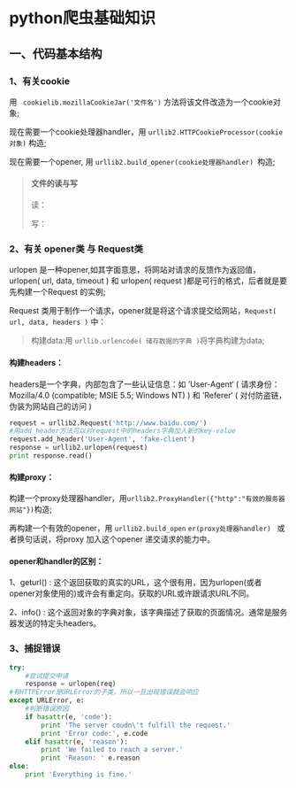# python爬虫基础知识

## 一、代码基本结构

### 1、有关cookie

  用 ` cookielib.mozillaCookieJar('文件名')` 方法将该文件改造为一个cookie对象;

  现在需要一个cookie处理器handler，用 `urllib2.HTTPCookieProcessor(cookie对象)` 构造;

  现在需要一个opener, 用 `urllib2.build_opener(cookie处理器handler) `构造;

> #### 文件的读与写
>
> 读：
>
> 写：

### 2、有关 opener类 与 Request类

  urlopen 是一种opener,如其字面意思，将网站对请求的反馈作为返回值，urlopen( url, data, timeout ) 和 urlopen( request )都是可行的格式，后者就是要先构建一个Request 的实例;

  Request 类用于制作一个请求，opener就是将这个请求提交给网站，`Request( url, data, headers )` 中：

> 构建data:用 `urllib.urlencode( 储存数据的字典 )`将字典构建为data;

#### 构建headers：	

  headers是一个字典，内部包含了一些认证信息：如 ’User-Agent‘ ( 请求身份：Mozilla/4.0 (compatible; MSIE 5.5; Windows NT) ) 和 ’Referer‘ ( 对付防盗链，伪装为网站自己的访问 )

```python 
request = urllib2.Request('http://www.baidu.com/') 
#用add_header方法可以对request中的headers字典加入新的key-value
request.add_header('User-Agent', 'fake-client')
response = urllib2.urlopen(request)  
print response.read()  
```



#### 构建proxy：

  构建一个proxy处理器handler，用`urllib2.ProxyHandler({"http":"有效的服务器网站"})`构造;

  再构建一个有效的opener，用 `urllib2.build_open` `er(proxy处理器handler) ` 或者换句话说，将proxy 加入这个opener 递交请求的能力中。



#### opener和handler的区别：

1、geturl() : 这个返回获取的真实的URL，这个很有用，因为urlopen(或者opener对象使用的)或许会有重定向。获取的URL或许跟请求URL不同。

2、info() : 这个返回对象的字典对象，该字典描述了获取的页面情况。通常是服务器发送的特定头headers。



### 3、捕捉错误

```python
try:
	#尝试提交申请
	response = urlopen(req)
#有HTTPError是URLError的子类，所以一旦出现错误就会响应
except URLError, e:
	#判断错误原因
	if hasattr(e, 'code'):
  		print 'The server coudn\'t fulfill the request.'
    	print 'Error code:', e.code
  	elif hasattr(e, 'reason'):
    	print 'We failed to reach a server.'
    	print 'Reason: ' e.reason
else:
	print 'Everything is fine.'
  
```

  















